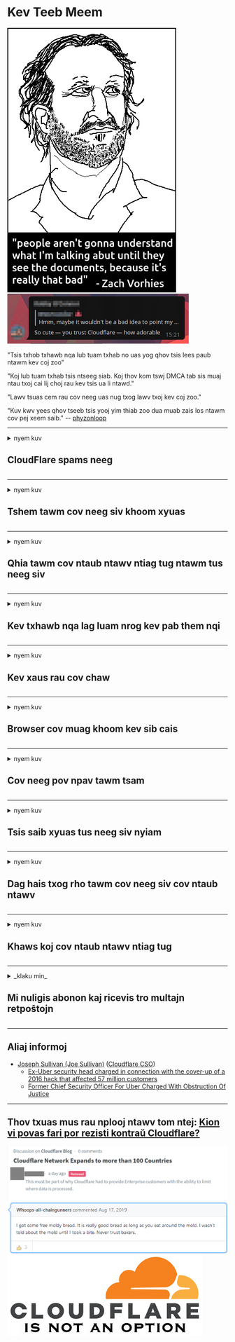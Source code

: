 # Kev Teeb Meem

![](../image/itsreallythatbad.jpg)
![](../image/telegram/c81238387627b4bfd3dcd60f56d41626.jpg)

"Tsis txhob txhawb nqa lub tuam txhab no uas yog qhov tsis lees paub ntawm kev coj zoo"

"Koj lub tuam txhab tsis ntseeg siab. Koj thov kom tswj DMCA tab sis muaj ntau txoj cai lij choj rau kev tsis ua li ntawd."

"Lawv tsuas cem rau cov neeg uas nug txog lawv txoj kev coj zoo."

"Kuv kwv yees qhov tseeb tsis yooj yim thiab zoo dua muab zais los ntawm cov pej xeem saib."  -- [phyzonloop](https://twitter.com/phyzonloop)


---


<details>
<summary>nyem kuv

## CloudFlare spams neeg
</summary>


Cloudflare xa cov email spam xa mus rau cov tsis yog Cloudflare cov neeg siv.

- Tsuas yog xa email rau cov neeg rau npe uas tau xaiv
- Thaum tus neeg siv hais "nres", tom qab ntawd nres xa email

Nws yog qhov uas yooj yim. Tab sis Cloudflare tsis quav ntsej.
Cloudflare tau hais tias siv lawv cov kev pabcuam tuaj yeem nres txhua tus spammers lossis cov neeg siv dag zog.
Peb tuaj yeem nres Cloudflare yam tsis muaj kev ua kom Cloudflare zoo li cas?


| 🖼 | 🖼 |
| --- | --- |
| ![](../image/cfspam01.jpg) | ![](../image/cfspam03.jpg) |
| ![](../image/cfspam02.jpg) | ![](../image/cfspambrittany.jpg)<br>![](../image/cfspamtwtr.jpg) |

</details>

---

<details>
<summary>nyem kuv

## Tshem tawm cov neeg siv khoom xyuas
</summary>


Cloudflare censor tshuaj xyuas tsis zoo.
Yog tias koj tshaj tawm cov lus tiv thaiv Cloudflare ntawm Twitter, koj muaj sijhawm los teb los ntawm Cloudflare tus neeg ua haujlwm nrog "Tsis yog, nws tsis yog" lus.
Yog tias koj tso qhov kev ntsuas tsis zoo ntawm ib qho chaw tshuaj xyuas, lawv yuav sim censor nws.


| 🖼 | 🖼 |
| --- | --- |
| ![](../image/cfcenrev_01.jpg)<br>![](../image/cfcenrev_02.jpg) | ![](../image/cfcenrev_03.jpg) |

</details>

---

<details>
<summary>nyem kuv

## Qhia tawm cov ntaub ntawv ntiag tug ntawm tus neeg siv
</summary>


Cloudflare muaj cov teeb meem kev thab plaub loj heev.
Cloudflare qhia tawm cov ntaub ntawv ntiag tug ntawm cov neeg yws txog cov chaw xaib.
Qee zaum lawv nug koj kom muab koj daim ntawv qhia npe tseeb.
Yog tias koj tsis xav tau kev ua phem, ua phem rau, kev ua kom sib luag lossis tua, koj zoo nyob deb ntawm Cloudflared cov vev xaib.


| 🖼 | 🖼 |
| --- | --- |
| ![](../image/cfdox_what.jpg) | ![](../image/cfdox_swat.jpg) |
| ![](../image/cfdox_kill.jpg) | ![](../image/cfdox_threat.jpg) |
| ![](../image/cfdox_dox.jpg) | ![](../image/cfdox_ex1.jpg) |
| ![](../image/cfabuseform.jpg) | ![](../image/cfdox_ex2.jpg) |

</details>

---

<details>
<summary>nyem kuv

## Kev txhawb nqa lag luam nrog kev pab them nqi
</summary>


CloudFlare tau thov rau cov chaw pabcuam pub dawb.
Nws yog qhov txaus ntshai heev uas ib lub koom haum Asmeskas yuav thov kom muaj kev siab hlub nrog cov koom haum tsis muaj txiaj ntsig uas muaj laj thawj zoo.
Yog tias koj nyiam txhaws cov neeg lossis nkim lwm tus neeg lub sijhawm, koj tuaj yeem xav xaj qee lub pizzas rau Cloudflare cov neeg ua haujlwm.


![](../image/cfdonate.jpg)

</details>

---

<details>
<summary>nyem kuv

## Kev xaus rau cov chaw
</summary>


Koj yuav ua li cas yog tias koj lub xaib nqis qis dua?
Muaj cov ntaub ntawv qhia tias Cloudflare yog lwv tus neeg siv lub teeb tsa lossis nres kev pabcuam yam tsis muaj kev ceebtoom, ntsiag to.
Peb xav kom koj nrhiav cov kws kho mob zoo dua.

![](../image/cftmnt.jpg)

</details>

---

<details>
<summary>nyem kuv

## Browser cov muag khoom kev sib cais
</summary>


CloudFlare muab kev nyiam rau cov uas siv Firefox thaum muab kev kho mob tsis zoo rau cov neeg siv ntawm Tor-Browser tsis dhau ntawm Tor.
Tor cov neeg siv uas tsis kam lees ua qhov kev txiav txim tsis siv javascript kuj tau txais kev kho mob tsis zoo.
Qhov kev nkag mus ntawm qhov tsis sib xws yog kev sib koom tes hauv kev sib koom tes thiab kev tsim txom ntawm lub zog.

![](../image/browdifftbcx.gif)

- Sab laug: Tor Browser, Txoj Cai: Chrome. Tib IP chaw nyob.

![](../image/browserdiff.jpg)

- Sab laug: Tor Browser Javascript xiam oob khab, Cookie Enabled
- Txoj Cai: Chrome Javascript Ua Haujlwm, Cov Ncuav Qab Zib Ua Tsis Taus

![](../image/cfsiryoublocked.jpg)

- QuteBrowser (me browser) tsis muaj Tor (Clearnet IP)

| ***Browser*** | ***Nkag mus kho*** |
| --- | --- |
| Tor Browser (Javascript enabled) | nkag tau kev tso cai |
| Firefox (Javascript enabled) | kev nkag tau degraded |
| Chromium (Javascript enabled) | kev nkag tau degraded |
| Chromium or Firefox (Javascript xiam oob khab) | nkag tsis pom zoo |
| Chromium or Firefox (Kua nplaum uas xiam oob khab) | nkag tsis pom zoo |
| QuteBrowser | nkag tsis pom zoo |
| lynx | nkag tsis pom zoo |
| w3m | nkag tsis pom zoo |
| wget | nkag tsis pom zoo |


Vim li cas ho tsis siv Audio khawm los daws cov teeb meem yooj yim?

Yog lawm, yeej muaj lub suab audio, tab sis nws ib txwm tsis ua haujlwm dhau Tor.
Koj yuav tau txais cov lus no thaum koj nyem nws:

```
Rov sim ntxiv tom qab
Koj lub khoos phis tawj lossis lub network xa cov lus nug rau nws.
Txhawm rau tiv thaiv peb cov neeg siv, peb tsis tuaj yeem lis koj qhov kev thov tam sim no.
Kom paub meej ntxiv mus saib peb nplooj ntawv pabcuam
```

</details>

---

<details>
<summary>nyem kuv

## Cov neeg pov npav tawm tsam
</summary>


Cov neeg xaiv tsa hauv Tebchaws Meskas sau npe pov ntawv xaiv tsa thaum kawg los ntawm xeev tus tuav ntaub ntawv lub vev xaib hauv lub xeev lawv nyob.
Republican-tswj hwm tus tuav ntaub ntawv hauv xeev koom nrog kev tawm suab xaiv tsa los ntawm kev pov npav ntawm xeev tus tuav ntaub ntawv lub vev xaib los ntawm Cloudflare.
Cloudflare qhov kev tawm tsam tsis zoo ntawm Tor cov neeg siv, nws txoj haujlwm MITM ua qhov chaw thoob ntiaj teb kev soj ntsuam, thiab nws lub luag haujlwm tsis zoo ua rau txhua tus neeg xaiv tsa tsis kam mus tso npe.
Cov liberals tshwj xeeb nyiam qhov kev ceev ntiag tug.
Daim ntawv sau npe xaiv tsa sau cov ncauj lus tsis ntxaws txog cov neeg xaiv tsa nom tswv txoj kev pov npav, chaw nyob ntawm tus kheej, tus lej social security, thiab hnub yug.
Yuav luag txhua lub xeev tsuas yog ua cov peev txheej ntawm cov ntaub ntawv tshaj tawm rau pej xeem, tab sis Cloudflare pom tag nrho cov ntaub ntawv thaum ib tus neeg sau npe mus xaiv tsa.

Nco ntsoov tias daim ntawv sau npe tsis dhau Cloudflare vim tias tus tuav ntaub ntawv hauv xeev cov neeg ua haujlwm cov neeg ua haujlwm yuav raug siv Cloudflare lub vev xaib nkag mus rau cov ntaub ntawv.

| 🖼 | 🖼 |
| --- | --- |
| ![](../image/cfvotm_01.jpg) | ![](../image/cfvotm_02.jpg) |

- Change.org yog lub vas sab npe nrov rau kev sib sau ua ke thiab pov npav.
“cov neeg nyob txhua qhov chaw pib phiaj los nqis tes, nrhiav cov neeg txhawb nqa, thiab ua haujlwm nrog cov neeg txiav txim siab los tsav cov kev daws teeb meem.”
Hmoov tsis zoo, ntau tus neeg tuaj yeem tsis pom qhov hloov pauv hloov lub sijhawm txhua vim yog Cloudflare lub lim dej nruj.
Lawv tau raug thaiv los ntawm kos npe rau tsab ntawv foob, yog li tsis suav lawv los ntawm cov txheej txheem kev ywj pheej.
Siv lwm lub platform uas tsis yog huab xws li OpenPetition pab kho qhov teeb meem no.

| 🖼 | 🖼 |
| --- | --- |
| ![](../image/changeorgasn.jpg) | ![](../image/changeorgtor.jpg) |

- Cloudflare's "Athenian Project" muaj kev tiv thaiv kev lag luam dawb-qib rau lub xeev thiab lub nroog kev xaiv tsa cov vev xaib.
Lawv tau hais tias "lawv cov neeg tawm suab tuaj yeem nkag mus saib tau cov ntaub ntawv pov ntawv xaiv tsa thiab cov ntaub ntawv pov npav xaiv tsa" tab sis qhov no yog qhov dag vim hais tias ntau tus neeg tsuas tuaj yeem tshawb tsis tau lub chaw.

</details>

---

<details>
<summary>nyem kuv

## Tsis saib xyuas tus neeg siv nyiam
</summary>


Yog tias koj xaiv tawm ib yam dab tsi, koj xav tias koj yuav tsis tau txais email txog nws.
Cloudflare tsis quav ntsej cov neeg siv khoom lub siab nyiam thiab sib qhia cov ntaub ntawv nrog lub tuam txhab thib peb yam tsis tau txais kev pom zoo ntawm cov neeg siv khoom.
Yog tias koj tab tom siv lawv cov phiaj xwm dawb, qee zaum lawv xa email rau koj hais kom xav yuav ib qho nyiaj hli them txhua hli.

![](../image/cfviopl_tp.jpg)

</details>

---

<details>
<summary>nyem kuv

## Dag hais txog rho tawm cov neeg siv cov ntaub ntawv
</summary>


Raws li no tus neeg muas zaub qub-huab-hwm blog, Cloudflare tau dag txog kev rho tawm cov account.
Tam sim no, ntau lub tuam txhab khaws koj cov ntaub ntawv tom qab koj tau kaw lossis tshem tawm koj tus account.
Feem ntau ntawm cov tuam txhab zoo tau hais txog nws hauv lawv txoj cai ntiag tug.
Cloudflare? Tsis yog.

```
2019-08-05 CloudFlare tau xa kuv kabke tias lawv tau tshem kuv tus lej nyiaj.
2019-10-02 Kuv tau txais email los ntawm CloudFlare "vim tias Kuv yog tus neeg yuav khoom"
```

Cloudflare tsis paub txog lo lus "tshem tawm".
Yog tias nws tau raug tshem tawm tiag tiag, vim li cas tus ex-customer tau txais email?
Nws kuj tau hais tias Cloudflare cov cai ntiag tug tsis hais txog nws.

```
Lawv txoj cai ntiag tug tshiab tsis suav txog kev khaws cov ntaub ntawv rau ib xyoos.
```

![](../image/cfviopl_notdel.jpg)

Koj tuaj yeem ntseeg Cloudflare li cas yog lawv txoj cai ntiag tug yog LIE?

</details>

---

<details>
<summary>nyem kuv

## Khaws koj cov ntaub ntawv ntiag tug
</summary>


Kev Tshawb Cloudflare tus account yog theem nyuaj.

```
Xa daim pib them nyiaj yug uas siv hom "Account",
thiab thov kom tshem tawm cov nyiaj hauv cov lus hauv lub cev.
Koj yuav tsum tsis muaj kev sau npe lossis credit card uas txuas nrog koj tus lej tso nyiaj ua ntej thov kev tshem tawm.
```

Koj yuav tau txais email kabke no.

![](../image/cf_deleteandkeep.jpg)

"Peb tau pib ua tiav qhov koj thov kom tshem tawm" tab sis "Peb yuav txuas ntxiv khaws koj cov ntaub ntawv ntiag tug".

Koj puas tuaj yeem "ntseeg" no?

</details>

---

<details>
<summary>_klaku min_

## Mi nuligis abonon kaj ricevis tro multajn retpoŝtojn
</summary>


La uzanto nuligis sian 'Cloudflare stream' abonon kaj li ricevas retpoŝtajn memorigilojn ĉiutage por rememorigi lin pri nuligita abono.
Ne estas malaprobita butono. Kiel vi ĉesas ĉi tiun frenezon?

![](../image/barrageemailcancelsubscription.jpg)

Cloudflare diris al ĉi tiu uzanto kontakti subtenteamo kaj peti ĉiujn viajn enhavojn forigi.

- [t](https://web.archive.org/web/20210412165334/https://twitter.com/JohnHaldson/status/1381651569247088650)

</details>

---

## Aliaj informoj

- [Joseph Sullivan (Joe Sullivan)](../cloudflare_inc/cloudflare_members.md) ([Cloudflare CSO](https://twitter.com/eastdakota/status/1296522269313785862))
  - [Ex-Uber security head charged in connection with the cover-up of a 2016 hack that affected 57 million customers](https://www.businessinsider.com/uber-data-hack-security-head-joe-sullivan-charged-cover-up-2020-8)
  - [Former Chief Security Officer For Uber Charged With Obstruction Of Justice](https://www.justice.gov/usao-ndca/pr/former-chief-security-officer-uber-charged-obstruction-justice)


---

## Thov txuas mus rau nplooj ntawv tom ntej:   [Kion vi povas fari por rezisti kontraŭ Cloudflare?](hm.action.md)

![](../image/censor_cloudflare_blogcomment.jpg)
![](../image/freemoldybread.jpg)
![](../image/cfisnotanoption.jpg)
